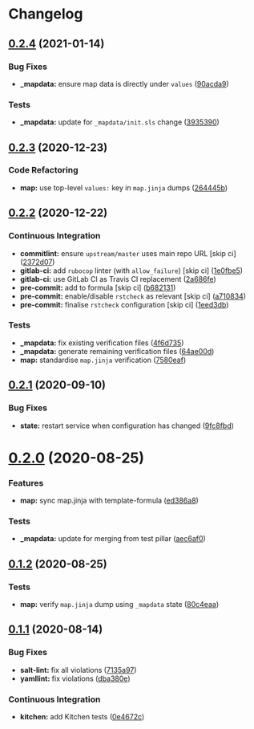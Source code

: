 # Changelog

## [0.2.4](https://github.com/saltstack-formulas/openntpd-formula/compare/v0.2.3...v0.2.4) (2021-01-14)


### Bug Fixes

* **_mapdata:** ensure map data is directly under `values` ([90acda9](https://github.com/saltstack-formulas/openntpd-formula/commit/90acda9a6697ce569410f383a4244d9b75bab392))


### Tests

* **_mapdata:** update for `_mapdata/init.sls` change ([3935390](https://github.com/saltstack-formulas/openntpd-formula/commit/3935390361f7ec38c29eec9b2410c4196a2d9cf4))

## [0.2.3](https://github.com/saltstack-formulas/openntpd-formula/compare/v0.2.2...v0.2.3) (2020-12-23)


### Code Refactoring

* **map:** use top-level `values:` key in `map.jinja` dumps ([264445b](https://github.com/saltstack-formulas/openntpd-formula/commit/264445b3180f9ccea69874858b626101f28f54b6))

## [0.2.2](https://github.com/saltstack-formulas/openntpd-formula/compare/v0.2.1...v0.2.2) (2020-12-22)


### Continuous Integration

* **commitlint:** ensure `upstream/master` uses main repo URL [skip ci] ([2372d07](https://github.com/saltstack-formulas/openntpd-formula/commit/2372d07ba34c8d0eeaf2f53dc056a77e768f64e3))
* **gitlab-ci:** add `rubocop` linter (with `allow_failure`) [skip ci] ([1e0fbe5](https://github.com/saltstack-formulas/openntpd-formula/commit/1e0fbe57992ba7325332621983132e7bee304acc))
* **gitlab-ci:** use GitLab CI as Travis CI replacement ([2a686fe](https://github.com/saltstack-formulas/openntpd-formula/commit/2a686fef9ab853731936cc09527766b2ac1455dc))
* **pre-commit:** add to formula [skip ci] ([b682131](https://github.com/saltstack-formulas/openntpd-formula/commit/b6821311395ed78c6f4106f52973e3d7c7e6e87a))
* **pre-commit:** enable/disable `rstcheck` as relevant [skip ci] ([a710834](https://github.com/saltstack-formulas/openntpd-formula/commit/a710834c01b24a938015320495c684d62b76e9d2))
* **pre-commit:** finalise `rstcheck` configuration [skip ci] ([1eed3db](https://github.com/saltstack-formulas/openntpd-formula/commit/1eed3db0f4b7902d7c29b99a0246f16703e4eea4))


### Tests

* **_mapdata:** fix existing verification files ([4f6d735](https://github.com/saltstack-formulas/openntpd-formula/commit/4f6d73509cd880379befe125d762eaf401756513))
* **_mapdata:** generate remaining verification files ([64ae00d](https://github.com/saltstack-formulas/openntpd-formula/commit/64ae00d2fa97788ff618438ca70977e77dc620b8))
* **map:** standardise `map.jinja` verification ([7580eaf](https://github.com/saltstack-formulas/openntpd-formula/commit/7580eaf0fba3bb57c524cf0b33dbbb1603e8e0d0))

## [0.2.1](https://github.com/saltstack-formulas/openntpd-formula/compare/v0.2.0...v0.2.1) (2020-09-10)


### Bug Fixes

* **state:** restart service when configuration has changed ([9fc8fbd](https://github.com/saltstack-formulas/openntpd-formula/commit/9fc8fbda597d4acb603997080643125725d8ef37))

# [0.2.0](https://github.com/saltstack-formulas/openntpd-formula/compare/v0.1.2...v0.2.0) (2020-08-25)


### Features

* **map:** sync map.jinja with template-formula ([ed386a8](https://github.com/saltstack-formulas/openntpd-formula/commit/ed386a83658feac22bdab86c5b5e802b29c30092))


### Tests

* **_mapdata:** update for merging from test pillar ([aec6af0](https://github.com/saltstack-formulas/openntpd-formula/commit/aec6af0054b9b8fffc81c780849d6704461f7dfa))

## [0.1.2](https://github.com/saltstack-formulas/openntpd-formula/compare/v0.1.1...v0.1.2) (2020-08-25)


### Tests

* **map:** verify `map.jinja` dump using `_mapdata` state ([80c4eaa](https://github.com/saltstack-formulas/openntpd-formula/commit/80c4eaa9b083be33790374cc24af5f759809e88b))

## [0.1.1](https://github.com/saltstack-formulas/openntpd-formula/compare/v0.1.0...v0.1.1) (2020-08-14)


### Bug Fixes

* **salt-lint:** fix all violations ([7135a97](https://github.com/saltstack-formulas/openntpd-formula/commit/7135a975d14674eb056e10401f1db461782a3060))
* **yamllint:** fix violations ([dba380e](https://github.com/saltstack-formulas/openntpd-formula/commit/dba380e7ceaa18a56078f656dbe8a619bb5964f9))


### Continuous Integration

* **kitchen:** add Kitchen tests ([0e4672c](https://github.com/saltstack-formulas/openntpd-formula/commit/0e4672cf7508847c5a6a20169a320d5d3393e729))
